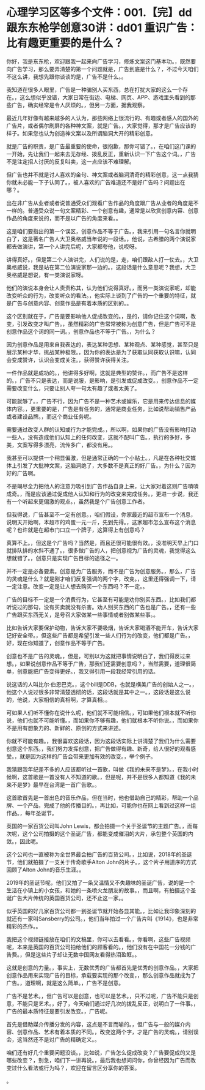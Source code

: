 # 心理学习区等多个文件：001.【完】dd跟东东枪学创意30讲：dd01 重识广告：比有趣更重要的是什么？ 

你好，我是东东枪，欢迎跟我一起来向广告学习，修炼文案这门基本功。，既然要向广告学习，那么要弄清楚的第一个问题就是，广告到底是什么？，不过今天咱们不这么讲，我想先跟你谈谈的是，广告不是什么。。

我知道在很多人眼里，广告是一种骗别人买东西，总在打扰大家的这么一个存在。，这么想似乎没错，大家日常在街边、电梯、网页、APP、游戏里头看到的那些广告，确实经常是令人厌烦的。，但另一方面，据我观察。

最近几年好像有越来越多的人认为，那些网络上很流行的、有趣或者感人的国外的广告片，或者偶尔刷屏的各种神文案，就是广告。，大家觉得，那才是广告应该的样子。如果您也认为创造神文案以及所谓脑洞大开的精彩创意。

就是广告的职责，是广告最重要的使命，很抱歉，那你可错了。，在咱们这门课的一开始，先让我们一起来去无存经、拨乱反正，重新认识一下广告这个词。，广告不是注定招人讨厌的反复叫卖，这一点应该不难理解。

但广告也并不就是讨人喜欢的金句、神文案或者脑洞清奇的精彩创意，这一点我猜你就未必能一下子认同了。，被人喜欢的广告难道还不是好广告吗？问题出在哪？。

出在非广告从业者或者说普通受众们观看广告作品的角度跟广告从业者的角度是不一样的。普通受众说一句文案精彩、一个创意有趣，通常是以欣赏创意内容、创意作品的角度来说的，而不是以广告的角度来看。。

这是咱们要指出的第一个误区，创意作品不等于广告。，我来引用一句名言你就明白了，这是著名广告人大卫奥格威当年说的一段话。，他说，古希腊的两个演说家都去做演讲，第一个人讲完后呢，大家都夸他，说哎呀。

讲得真好。，但是第二个人演讲完，人们说的是，走，咱们跟敌人打一仗去。，大卫奥格威说，我是站在第二位演说家那一边的。，这段话是什么意思呢？我想，大卫奥格威是想说，有一类演说家呀。

他们的演说本身会让人责责称其，认为他们说得真好。，而另一类演说家呢，却能改变听众的行为，改变听众的看法。，他实际上谈到了广告的一个重要的特征，就是广告与创意内容、创意作品是有着本质的区别的。。

这个区别就在于，广告是要影响他人促成改变的。，是的，请你记住这个词啊，改变，引发改变才叫广告。，虽然精彩的广告常常被称为创意广告，但是广告可不是创意作品这个词的同一词。，创意作品也不等于广告。，为什么？

因为创意作品是用来自我表达的，表达某种思想、某种观点、某种感觉，甚至只是展示某种才华，挑战某种极限。，因为你的表达是为了获取认同获取认识嘛，认同会变成赞许，认识会变成关注。，获得赞许获得关注。

一件作品就是成功的。，他讲得多好啊，这就是典型的赞许。，而广告不是这样的。，广告不只是表达，而是说服，是影响，是引发或促成改变。，创意作品不一定需要改变什么，只要让别人夸一句太有趣了或者太美了。

可能就够了。，广告不行，因为广告不是一种艺术或娱乐，它是用来传达信息的媒体内容。，更重要的是，广告是有任务的，通常是商业任务，比如说帮助销售产品或者建设品牌。，而这个商业任务呢。

需要通过改变人群的认知或行为才能完成。，所以啊，如果你的广告没有影响打动一些人，没有造成他们认知上的任何改变，这就不配叫广告。，执行的多好，多美，文案写得多漂亮，流传多广，都没有用。。

我甚至可以提供一个稍显偏激，但是通常正确的一个小贴士。，凡是在各种社交媒体上引发了大批神文案，这脑洞绝了，大多数不是真正的好广告。，为什么？因为好的广告啊。

不是竭尽全力把他人的注意力吸引到广告作品自身上来，让大家对着这则广告嘖嘖成奇。，而是应该通过促成他人认知和行为的改变来完成任务。，更进一步说，我还有一个听起来更偏激的观点。，虽然我是个广告创意工作者。

但我得说，广告甚至不一定有创意。，咱们假设，你家最近的超市宣布一个消息，说明天开始啊，本超市的鸡蛋一元一斤，先到先得。，这家超市怎么宣布这个消息呢？也许就是在超市门口立一个牌子，这算得上有创意吗？

真算不上。，但这是个广告吗？当然是，而且还很可能很有效。，没准明天早上门口就排队排的水斜不通了。，很多做广告的人，把创意视为广告的灵魂，我觉得这么想就错了。，创意只是实现广告目标的途径之一。

并不一定是必备要素。创意是为广告服务，而不是广告为创意服务。，那么，广告的灵魂是什么？就是刚才咱们反复强调的两个字，改变。，这里还得强调一下，请一定注意。改变一定是让人想去购买一个东西吗？不一定。。

广告的目标不一定是一个消费行为，它甚至有可能是劝你别买东西。，比如我们都听说过的那句，没有买卖就没有杀害。劝人别买东西的广告也是广告。，还有一些广告跟买东西无关，是号召大家做某一些事情或者别做某些事。。

比如告诉大家要保护动物，告诉大家不要吸烟，告诉大家喝酒不能开车，告诉大家记好安全带。，但这些广告都是希望引发一些人们行为的改变，他们都是广告。，好，现在你知道了，创意作品不等于广告。

创意也不是广告的灵魂。，但是，可别以为这就把事情说明白了，我们得反过来想。，如果说创意作品不等于广告，那我们还需要创意吗？，当然需要，道理很简单，创意能把广告变得更好。，我又得引用一段我经常引用的话。

说这话的人叫比尔·伯恩巴克。，这个bill是DDB，也就是横美广告的创始人之一。，他这个人说过很多非常清楚透彻的话，这段话就是其中之一。，这段话是这么说的，他说，大家相信的真相啊，才算真相。。

可如果人们听不懂你在说什么呢，他们就不可能相信。，可如果他们根本就不听你说，他们也就不可能听懂。，而如果你不够有趣，他们就根本不听你说。，而如果你不是用有想象力的、新鲜的、原创的方式来讲述。

你就不可能有趣。，我很喜欢这段话，因为这段话实际上讲清楚了我们为什么需要创意这个东西。，我们努力发挥创意，把广告做得有趣、新奇，给人很好的观看感受。，就是因为这样的广告会带来更加有效的改变。，举个例子。

我猜跟我年纪差不多的人应该都听过一首歌，叫做《我的未来不是梦》。，在我小时候啊，这首歌是一首没有人不知道的歌。，但是呢，并不是很多人都知道《我的未来不是梦》最早在台湾是一首广告歌。。

这首歌首先是一首出色的音乐作品，但在当时，他也借助自己的精彩，帮助一个品牌、一个产品，完成了他的传播目的。，再比如，可能你也在网上看到过这样一组作品。，每年圣诞节。

英国的一家百货公司叫John Lewis，都会拍摄一个关于圣诞节的主题广告。，而每次呢，这个公司拍摄的这个圣诞广告，都能变成催泪的大片，承包整个英国的内敛。，因此呢。

这个公司也一直被称为全世界最会拍广告的百货公司。，比如说，2018年的圣诞节，他们就拍摄了一支关于传奇歌手Alton John的片子。，这个片子用道序的方式回顾了Alton John的音乐生涯。。

2019年的圣诞节呢，他们又拍了一条又温情又不失趣味的圣诞广告，说的是一个生活在小镇上的小女孩，和她的一条喷火龙朋友的故事。，而且啊，有拍摄这个圣诞广告大片传统的英国百货公司，还不止这一家。。

似乎英国的好几家百货公司都一到圣诞节就开始各显其能。，比如让我印象深刻的就还有一家叫Sansberry的公司。，他们当年拍过一个广告片叫《1914》，也是非常精彩的杰作。。

我把这个视频链接放在咱们的文稿里，你可以去看看。，你看啊，这些广告视频呢，本来是英国的百货公司拍给他们的顾客看的。，他们没有在中国花一分钱的广告费。，但是这些片子却让无数中国网友看得热泪盈眶。。

这就是创意的力量。，事实上，无数优秀的广告都首先是优秀的创意作品。，大家把创意作品用来实现广告的目标，承载要实现的那个改变，，那么创意作品就成为了广告。，道理啊，就是这么简单。，广告不是创意。

广告不是艺术。，但广告可以是创意，也可以是艺术。，只不过呢，广告不能只是创意，不能只是艺术。，好了，今天咱们通过好几次的拨乱反正，说明白了一件事。，广告的最本质特征是要引发改变。，广告呢。

首先是借助媒介传播分发的内容，这点是不言而喻的。，但广告与一般的媒介内容、创意作品、艺术有着本质的不同。，改变这两个字，才是广告的灵魂。，请别误会，这当然还不是对广告的精确定义。。

咱们还有好几个重要问题没谈。，比如说，广告怎么促成改变？广告要促成的又是哪些改变？，别急，咱们下一讲再说。，最后我也想问问你，你曾经因为广告而改变过什么看法或行为吗？，欢迎在留言区分享你的答案。

。